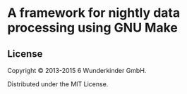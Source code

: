 

# A framework for nightly data processing using GNU Make

## License

Copyright © 2013-2015 6 Wunderkinder GmbH.

Distributed under the MIT License.
